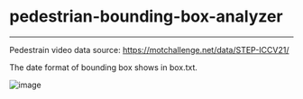 # pedestrian-bounding-box-analyzer
---

Pedestrain video data source: https://motchallenge.net/data/STEP-ICCV21/ 

The date format of bounding box shows in box.txt.

![image](https://media.giphy.com/media/v1.Y2lkPTc5MGI3NjExZ3I0djBzYnY3b3B3OXllOHhxYjlyb3RpcDR1c3Y3M3ZzNnE2NGx3aiZlcD12MV9pbnRlcm5hbF9naWZfYnlfaWQmY3Q9Zw/4off8noBBJuYG2uCu4/giphy.gif)
